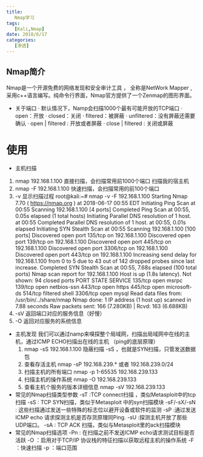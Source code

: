 ```yaml
---
title: 
   Nmap学习
tags:
   [Kali,Nmap]
date: 2018/6/17
categories:
   [渗透]
---
```


## Nmap简介
   Nmap是一个开源免费的网络发现和安全审计工具 ， 全称是NetWork  Mapper , 采用c++语言编写。纯命令行界面，Nmap官方提供了一个Zenmap的图形界面。

- 关于端口
	·	默认情况下，Namp会扫描1000个最有可能开放的TCP端口
·   open：开放
·   closed：关闭
·   filtered：被屏蔽
·   unfiltered：没有屏蔽还需要确认
·   open | filtered : 开放或者屏蔽
·   close | filtered : 关闭或屏蔽
# 使用
 - 主机扫描
 1. nmap  192.168.1.100 直接扫描，会扫描常用前1000个端口 扫描我的宿主机
2. nmap -F 192.168.1.100  快速扫描，会扫描常用的前100个端口
3. -v  显示扫描过程
root@kali:~# nmap -v -F  192.168.1.100
Starting Nmap 7.70 ( https://nmap.org ) at 2018-06-17 00:55 EDT
Initiating Ping Scan at 00:55
Scanning 192.168.1.100 [4 ports]
Completed Ping Scan at 00:55, 0.05s elapsed (1 total hosts)
Initiating Parallel DNS resolution of 1 host. at 00:55
Completed Parallel DNS resolution of 1 host. at 00:55, 0.01s elapsed
Initiating SYN Stealth Scan at 00:55
Scanning 192.168.1.100 [100 ports]
Discovered open port 135/tcp on 192.168.1.100
Discovered open port 139/tcp on 192.168.1.100
Discovered open port 445/tcp on 192.168.1.100
Discovered open port 3306/tcp on 192.168.1.100
Discovered open port 443/tcp on 192.168.1.100
Increasing send delay for 192.168.1.100 from 0 to 5 due to 43 out of 142 dropped probes since last increase.
Completed SYN Stealth Scan at 00:55, 7.68s elapsed (100 total ports)
Nmap scan report for 192.168.1.100
Host is up (1.8s latency).
Not shown: 94 closed ports
PORT     STATE    SERVICE
135/tcp  open     msrpc
139/tcp  open     netbios-ssn
443/tcp  open     https
445/tcp  open     microsoft-ds
514/tcp  filtered shell
3306/tcp open     mysql
Read data files from: /usr/bin/../share/nmap
Nmap done: 1 IP address (1 host up) scanned in 7.88 seconds
Raw packets sent: 166 (7.280KB) | Rcvd: 163 (6.688KB)
4. -sV  返回端口对应的服务信息（好慢）
5. -O  返回对应服务的系统信息
- 主机发现
	我们可以通过namp来嗅探整个局域网，扫描出局域网中在线的主机，通过ICMP ECHO扫描出在线的主机 （ping的底层原理） 
  1. nmap -sS 192.168.1.100 隐蔽扫描 -sS ，也就是SYN扫描，只管发送数据包
  2. 查看存活主机
nmap -sP 192.168.239.* 或者 192.168.239.0/24
  3. 扫描主机的所有端口
nmap -p 1-65535 192.168.239.133
  4. 扫描主机的操作系统
nmap -O 192.168.239.133
  5. 查看主机个服务的版本详细信息
nmap -sV 192.168.239.133
- 常见的Nmap扫描类型参数
 -sT :TCP connect扫描 ，类似Metasploit中的tcp扫描
 -sS : TCP SYN扫描，类似于Metasploit 中的syn扫描模块
 -sF/-sX/-sN : 这些扫描通过发送一些特殊的标志位以避开设备或软件的监测
 -sP :通过发送ICMP echo 请求探测主机是否存货原理同Ping.
 -sU :探测主机开放了那些UDP端口。
 -sA : TCP ACK 扫描，类似与Metasploit里的ack扫描模块
 - 常见的Nmap扫描选项
-Pn : 在扫描之前不发送ICMP echo请求测试目标是否活跃
-O ：启用对于TCP/IP 协议栈的特征扫描以获取远程主机的操作系统
-F ：快速扫描
-p ：端口范围


